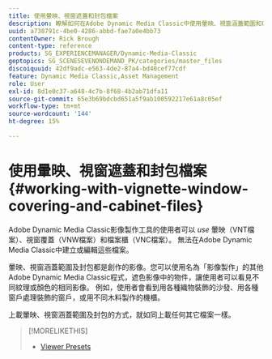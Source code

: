 ```yaml
---
title: 使用暈映、視窗遮蓋和封包檔案
description: 瞭解如何在Adobe Dynamic Media Classic中使用暈映、視窗涵蓋範圍和Cabinet檔案。
uuid: a738791c-4be0-4286-abbd-fae7a0e4bb73
contentOwner: Rick Brough
content-type: reference
products: SG_EXPERIENCEMANAGER/Dynamic-Media-Classic
geptopics: SG_SCENESEVENONDEMAND_PK/categories/master_files
discoiquuid: 42df9adc-e563-4de2-87a4-bd40cef77cdf
feature: Dynamic Media Classic,Asset Management
role: User
exl-id: 8d1e0c37-a648-4c7b-8f68-4b2ab71dfa11
source-git-commit: 65e3b69bdcbd651a5f9ab100592217e61a8c05ef
workflow-type: tm+mt
source-wordcount: '144'
ht-degree: 15%

---
```


# 使用暈映、視窗遮蓋和封包檔案{#working-with-vignette-window-covering-and-cabinet-files}

Adobe Dynamic Media Classic影像製作工具的使用者可以 *use* 暈映（VNT檔案）、視窗覆蓋（VNW檔案）和檔案櫃（VNC檔案）。 無法在Adobe Dynamic Media Classic中建立或編輯這些檔案。

暈映、視窗涵蓋範圍及封包都是創作的影像。您可以使用名為「影像製作」的其他Adobe Dynamic Media Classic程式，遮色影像中的物件，讓使用者可以看見不同紋理或顏色的相同影像。 例如，使用者會看到用各種織物裝飾的沙發、用各種窗戶處理裝飾的窗戶，或用不同木料製作的機櫃。

上載暈映、視窗涵蓋範圍及封包的方式，就如同上載任何其它檔案一樣。

>[!MORELIKETHIS]
>
>* [Viewer Presets](application-setup.md#viewer_presets)


